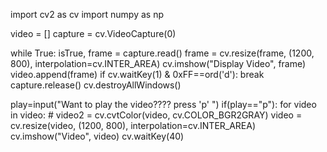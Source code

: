 import cv2 as cv
import numpy as np

video = []
capture = cv.VideoCapture(0)

while True:
    isTrue, frame = capture.read()
    frame = cv.resize(frame, (1200, 800), interpolation=cv.INTER_AREA)
    cv.imshow("Display Video", frame)
    video.append(frame)
    if cv.waitKey(1) & 0xFF==ord('d'):
        break
capture.release()
cv.destroyAllWindows()

play=input("Want to play the video???? press 'p' ")
if(play=="p"):
    for video in video:
        # video2 = cv.cvtColor(video, cv.COLOR_BGR2GRAY)
        video = cv.resize(video, (1200, 800), interpolation=cv.INTER_AREA)
        cv.imshow("Video", video)
        cv.waitKey(40)
